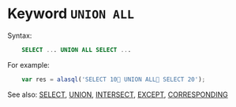 # Keyword `UNION ALL`

Syntax:
```sql
    SELECT ... UNION ALL SELECT ...
```
For example:
```js
    var res = alasql('SELECT 10 UNION ALL SELECT 20');
```

See also: [SELECT](Select), [UNION](Union), [INTERSECT](INTERSECT), [EXCEPT](Except), [CORRESPONDING](Corresponding)
